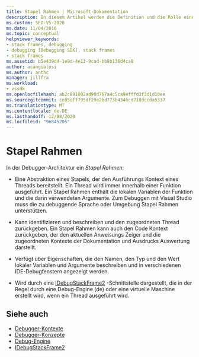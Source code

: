 ```yaml
---
title: Stapel Rahmen | Microsoft-Dokumentation
description: In diesem Artikel werden die Definition und die Rolle eines Stapel Rahmens in der Debugger-Architektur in Visual Studio beschrieben.
ms.custom: SEO-VS-2020
ms.date: 11/04/2016
ms.topic: conceptual
helpviewer_keywords:
- stack frames, debugging
- debugging [Debugging SDK], stack frames
- stack frames
ms.assetid: b5e439d4-1e9d-4e13-9cad-bb8b136d4ca8
author: acangialosi
ms.author: anthc
manager: jillfra
ms.workload:
- vssdk
ms.openlocfilehash: ab2c891002ad90d767a4c5ca9efffd3f3d1d10ee
ms.sourcegitcommit: ce85cff795df29e2bd773b4346cd718dccda5337
ms.translationtype: MT
ms.contentlocale: de-DE
ms.lasthandoff: 12/08/2020
ms.locfileid: "96845205"
---
```

# <a name="stack-frames"></a>Stapel Rahmen
In der Debugger-Architektur ein *Stapel Rahmen*:

- Eine Abstraktion eines Stapels, der den Ausführungs Kontext eines Threads bereitstellt. Ein Thread wird immer innerhalb einer Funktion ausgeführt. Ein Stapel Rahmen enthält die lokalen Variablen der Funktion und die darin verwendeten Argumente. Zum Debuggen mit Visual Studio muss die zu debuggende Sprache oder Umgebung Stapel Rahmen unterstützen.

- Kann identifizieren und beschreiben und den zugeordneten Thread zurückgeben. Ein Stapel Rahmen kann auch den Code Kontext zurückgeben, der den aktuellen Anweisungs Zeiger und die zugeordneten Kontexte der Dokumentation und Ausdrucks Auswertung darstellt.

- Verfügt über Eigenschaften, die den Namen, den Typ und den Wert lokaler Variablen und Argumente beschreiben und in verschiedenen IDE-Debugfenstern angezeigt werden.

- Wird durch eine [IDebugStackFrame2](../../extensibility/debugger/reference/idebugstackframe2.md) -Schnittstelle dargestellt, die in der Regel durch eine Debug-Engine (de) oder eine virtuelle Maschine erstellt wird, wenn ein Thread ausgeführt wird.

## <a name="see-also"></a>Siehe auch
- [Debugger-Kontexte](../../extensibility/debugger/debugger-contexts.md)
- [Debugger-Konzepte](../../extensibility/debugger/debugger-concepts.md)
- [Debug-Engine](../../extensibility/debugger/debug-engine.md)
- [IDebugStackFrame2](../../extensibility/debugger/reference/idebugstackframe2.md)
